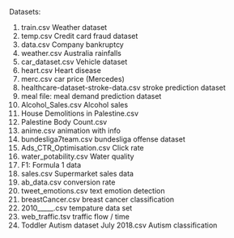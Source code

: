 Datasets:
1. train.csv Weather dataset
2. temp.csv Credit card fraud dataset
3. data.csv Company bankruptcy
4. weather.csv Australia rainfalls
5. car_dataset.csv Vehicle dataset
6. heart.csv Heart disease
7. merc.csv car price (Mercedes)
8. healthcare-dataset-stroke-data.csv stroke prediction dataset
9. meal file: meal demand prediction dataset
10. Alcohol_Sales.csv Alcohol sales
11. House Demolitions in Palestine.csv
12. Palestine Body Count.csv
13. anime.csv animation with info
14. bundesliga7team.csv bundesliga offense dataset
15. Ads_CTR_Optimisation.csv Click rate
16. water_potability.csv Water quality
17. F1: Formula 1 data
18. sales.csv Supermarket sales data
19. ab_data.csv conversion rate
20. tweet_emotions.csv text emotion detection
21. breastCancer.csv breast cancer classification
22. 2010_____.csv tempature data set
23. web_traffic.tsv traffic flow / time
24. Toddler Autism dataset July 2018.csv Autism classification
